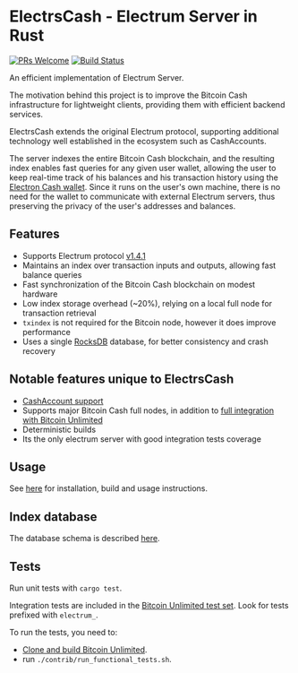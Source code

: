 # ElectrsCash - Electrum Server in Rust

[![PRs Welcome](https://img.shields.io/badge/PRs-welcome-brightgreen.svg?style=flat-square)](http://makeapullrequest.com)
[![Build Status](https://travis-ci.org/BitcoinUnlimited/ElectrsCash.svg?branch=master)](https://travis-ci.org/BitcoinUnlimited/ElectrsCash)

An efficient implementation of Electrum Server.

The motivation behind this project is to improve the Bitcoin Cash infrastructure
for lightweight clients, providing them with efficient backend services.

ElectrsCash extends the original Electrum protocol, supporting additional
technology well established in the ecosystem such as CashAccounts.

The server indexes the entire Bitcoin Cash blockchain, and the resulting index enables fast queries for any given user wallet,
allowing the user to keep real-time track of his balances and his transaction history using the [Electron Cash wallet](https://electroncash.org/).
Since it runs on the user's own machine, there is no need for the wallet to communicate with external Electrum servers,
thus preserving the privacy of the user's addresses and balances.

## Features

 * Supports Electrum protocol [v1.4.1](https://bitcoincash.network/electrum/)
 * Maintains an index over transaction inputs and outputs, allowing fast balance queries
 * Fast synchronization of the Bitcoin Cash blockchain on modest hardware
 * Low index storage overhead (~20%), relying on a local full node for transaction retrieval
 * `txindex` is not required for the Bitcoin node, however it does improve performance
 * Uses a single [RocksDB](https://github.com/spacejam/rust-rocksdb) database, for better consistency and crash recovery

## Notable features unique to ElectrsCash

 * [CashAccount support](https://honest.cash/v2/dagur/fast-cashaccount-lookups-using-bitbox-and-electrum-4781)
 * Supports major Bitcoin Cash full nodes, in addition to [full integration with Bitcoin Unlimited](https://github.com/BitcoinUnlimited/BitcoinUnlimited/blob/release/doc/bu-electrum-integration.md)
 * Deterministic builds
 * Its the only electrum server with good integration tests coverage

## Usage

See [here](doc/usage.md) for installation, build and usage instructions.

## Index database

The database schema is described [here](doc/schema.md).

## Tests

Run unit tests with `cargo test`.

Integration tests are included in the [Bitcoin Unlimited test set](https://github.com/BitcoinUnlimited/BitcoinUnlimited/tree/dev/qa/rpc-tests). Look for tests prefixed with `electrum_`.

To run the tests, you need to:
- [Clone and build Bitcoin Unlimited](https://github.com/BitcoinUnlimited/BitcoinUnlimited/blob/release/doc/build-unix.md).
- run `./contrib/run_functional_tests.sh`.
